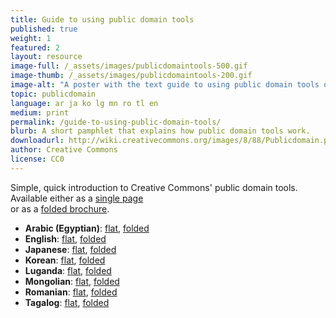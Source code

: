 ```yaml
---
title: Guide to using public domain tools
published: true
weight: 1
featured: 2
layout: resource
image-full: /_assets/images/publicdomaintools-500.gif
image-thumb: /_assets/images/publicdomaintools-200.gif
image-alt: "A poster with the text guide to using public domain tools on a blue background"
topic: publicdomain
language: ar ja ko lg mn ro tl en
medium: print
permalink: /guide-to-using-public-domain-tools/
blurb: A short pamphlet that explains how public domain tools work.
downloadurl: http://wiki.creativecommons.org/images/8/88/Publicdomain.pdf
author: Creative Commons
license: CC0
---
```


Simple, quick introduction to Creative Commons' public domain tools.  
Available either as a [single page](//wiki.creativecommons.org/images/8/88/Publicdomain.pdf)  
or as a [folded brochure](//wiki.creativecommons.org/images/4/4d/Publicdomain-printer.pdf).
- **Arabic (Egyptian)**: [flat](/_assets/downloads/ccguides/publicdomain-ar-flat.pdf), [folded](/_assets/downloads/ccguides/publicdomain-ar-folded.pdf)
- **English**: [flat](//wiki.creativecommons.org/images/8/88/Publicdomain.pdf), [folded](//wiki.creativecommons.org/images/4/4d/Publicdomain-printer.pdf)
- **Japanese**: [flat](/_assets/downloads/ccguides/publicdomain-ja-flat.pdf), [folded](/_assets/downloads/ccguides/publicdomain-ja-folded.pdf)
- **Korean**: [flat](/_assets/downloads/ccguides/publicdomain-ko-flat.pdf), [folded](/_assets/downloads/ccguides/publicdomain-ko-folded.pdf)
- **Luganda**: [flat](/_assets/downloads/ccguides/publicdomain-lg-flat.pdf), [folded](/_assets/downloads/ccguides/publicdomain-lg-folded.pdf)
- **Mongolian**: [flat](/_assets/downloads/ccguides/publicdomain-mn-flat.pdf), [folded](/_assets/downloads/ccguides/publicdomain-mn-folded.pdf)
- **Romanian**: [flat](/_assets/downloads/ccguides/publicdomain-ro-flat.pdf), [folded](/_assets/downloads/ccguides/publicdomain-ro-folded.pdf)
- **Tagalog**: [flat](/_assets/downloads/ccguides/publicdomain-tl-flat.pdf), [folded](/_assets/downloads/ccguides/publicdomain-tl-folded.pdf)


